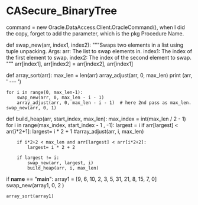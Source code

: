 # CASecure_BinaryTree

command = new Oracle.DataAccess.Client.OracleCommand(), when I did the copy, forget to add the
parameter, which is the pkg Procedure Name.

def swap_new(arr, index1, index2):
  """Swaps two elements in a list using tuple unpacking.
  Args:
      arr: The list to swap elements in.
      index1: The index of the first element to swap.
      index2: The index of the second element to swap.
  """
  arr[index1], arr[index2] = arr[index2], arr[index1]


def array_sort(arr):
    max_len = len(arr)
    array_adjust(arr, 0, max_len)
    print (arr, ' --- ')

    for i in range(0, max_len-1):
        swap_new(arr, 0, max_len - i - 1)
        array_adjust(arr, 0, max_len - i - 1)  # here 2nd pass as max_len. 
    swap_new(arr, 0, 1)


def build_heap(arr, start_index, max_len):
    max_index = int(max_len / 2 - 1)
    for i in range(max_index, start_index - 1 , -1):
        largest = i
        if arr[largest] < arr[i*2+1]:
            largest= i * 2 + 1
            #array_adjust(arr, i, max_len)
            
        if i*2+2 < max_len and arr[largest] < arr[i*2+2]:
            largest= i * 2 + 2

        if largest != i:
            swap_new(arr, largest, i)
            build_heap(arr, i, max_len)


if __name__ == "__main__":
    array1 = [9, 6, 10, 2, 3, 5, 31, 21, 8, 15, 7, 0]
    swap_new(array1, 0, 2 )
    
    array_sort(array1)
